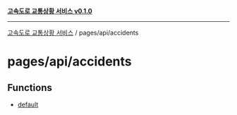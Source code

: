 [**고속도로 교통상황 서비스 v0.1.0**](../../../README.md)

***

[고속도로 교통상황 서비스](../../../modules.md) / pages/api/accidents

# pages/api/accidents

## Functions

- [default](functions/default.md)
